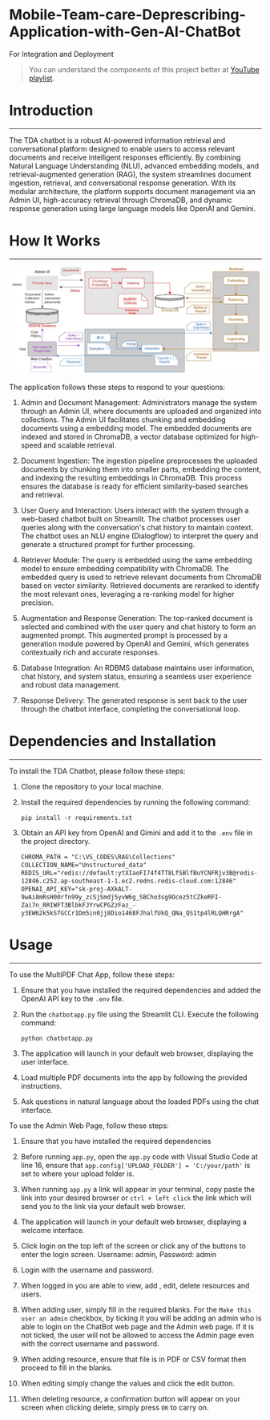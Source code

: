# Mobile-Team-care-Deprescribing-Application-with-Gen-AI-ChatBot
For Integration and Deployment

> You can understand the components of this project better at [YouTube playlist](https://www.youtube.com/watch?v=T-D1OfcDW1M&list=PLEJnINKHyZIBZZxkSNafHQMDdg5Lf3O3W&pp=gAQB).

# Introduction
------------
The TDA chatbot is a robust AI-powered information retrieval and conversational platform designed to enable users to access relevant documents and receive intelligent responses efficiently. By combining Natural Language Understanding (NLU), advanced embedding models, and retrieval-augmented generation (RAG), the system streamlines document ingestion, retrieval, and conversational response generation. With its modular architecture, the platform supports document management via an Admin UI, high-accuracy retrieval through ChromaDB, and dynamic response generation using large language models like OpenAI and Gemini.

# How It Works
------------

![System Architecture Diagram](./Sys_Arc/Sys_Arc.jpg)

The application follows these steps to respond to your questions:

1. Admin and Document Management: Administrators manage the system through an Admin UI, where documents are uploaded and organized into collections. The Admin UI facilitates chunking and embedding documents using a embedding model.
The embedded documents are indexed and stored in ChromaDB, a vector database optimized for high-speed and scalable retrieval.

2. Document Ingestion: The ingestion pipeline preprocesses the uploaded documents by chunking them into smaller parts, embedding the content, and indexing the resulting embeddings in ChromaDB.
This process ensures the database is ready for efficient similarity-based searches and retrieval.

3. User Query and Interaction: Users interact with the system through a web-based chatbot built on Streamlit. The chatbot processes user queries along with the conversation's chat history to maintain context.
The chatbot uses an NLU engine (Dialogflow) to interpret the query and generate a structured prompt for further processing.

4. Retriever Module: The query is embedded using the same embedding model to ensure embedding compatibility with ChromaDB.
The embedded query is used to retrieve relevant documents from ChromaDB based on vector similarity.
Retrieved documents are reranked to identify the most relevant ones, leveraging a re-ranking model for higher precision.

5. Augmentation and Response Generation: The top-ranked document is selected and combined with the user query and chat history to form an augmented prompt.
This augmented prompt is processed by a generation module powered by OpenAI and Gemini, which generates contextually rich and accurate responses.

6. Database Integration: An RDBMS database maintains user information, chat history, and system status, ensuring a seamless user experience and robust data management.

7. Response Delivery: The generated response is sent back to the user through the chatbot interface, completing the conversational loop.

# Dependencies and Installation
----------------------------
To install the TDA Chatbot, please follow these steps:

1. Clone the repository to your local machine.

2. Install the required dependencies by running the following command:
   ```
   pip install -r requirements.txt
   ```

3. Obtain an API key from OpenAI and Gimini and add it to the `.env` file in the project directory.
   ```
   CHROMA_PATH = "C:\VS_CODES\RAG\Collections"
   COLLECTION_NAME="Unstructured_data"
   REDIS_URL="redis://default:ytXIaoFI74f4TT8LfSBlfBuYCNFRjv3B@redis-12846.c252.ap-southeast-1-1.ec2.redns.redis-cloud.com:12846"
   OPENAI_API_KEY="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"
   ```

# Usage
-----
To use the MultiPDF Chat App, follow these steps:

1. Ensure that you have installed the required dependencies and added the OpenAI API key to the `.env` file.

2. Run the `chatbotapp.py` file using the Streamlit CLI. Execute the following command:
   ```
   python chatbotapp.py
   ```

3. The application will launch in your default web browser, displaying the user interface.

4. Load multiple PDF documents into the app by following the provided instructions.

5. Ask questions in natural language about the loaded PDFs using the chat interface.


To use the Admin Web Page, follow these steps:

1. Ensure that you have installed the required dependencies

2. Before running `app.py`, open the `app.py` code with Visual Studio Code at line 16, ensure that `app.config['UPLOAD_FOLDER'] = 'C:/your/path'` is set to where your upload folder is.

3. When running `app.py` a link will appear in your terminal, copy paste the link into your desired browser or `ctrl + left click` the link which will send you to the link via your default web browser.

4. The application will launch in your default web browser, displaying a welcome interface.

5. Click login on the top left of the screen or click any of the buttons to enter the login screen. Username: admin, Password: admin

6. Login with the username and password.

7. When logged in you are able to view, add , edit, delete resources and users.

8. When adding user, simply fill in the required blanks. For the `Make this user an admin` checkbox, by ticking it you 
   will be adding an admin who is able to login on the ChatBot web page and the Admin web page. If it is not ticked, 
   the user will not be allowed to access the Admin page even with the correct username and password.

9. When adding resource, ensure that file is in PDF or CSV format then proceed to fill in the blanks.

10. When editing simply change the values and click the edit button.

11. When deleting resource, a confirmation button will appear on your screen when clicking delete, simply press `OK` to carry on.

